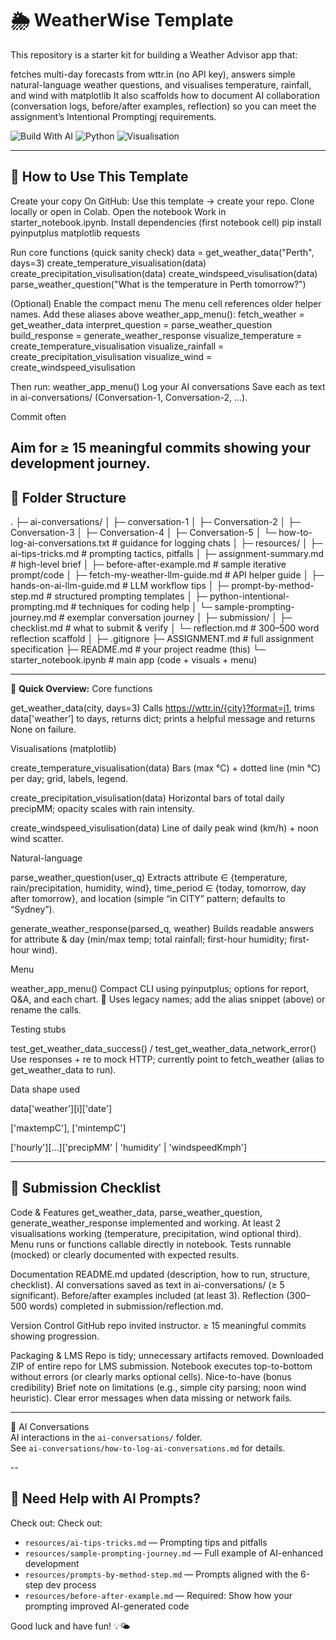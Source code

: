 # 🌦️ WeatherWise Template

This repository is a starter kit for building a Weather Advisor app that:

fetches multi-day forecasts from wttr.in (no API key),
answers simple natural-language weather questions, and
visualises temperature, rainfall, and wind with matplotlib
It also scaffolds how to document AI collaboration (conversation logs, before/after examples, reflection) so you can meet the assignment’s Intentional Promptingj requirements.

![Build With AI](https://img.shields.io/badge/Built_with-AI-blueviolet?logo=openai)
![Python](https://img.shields.io/badge/Made_with-Python-3776AB?logo=python)
![Visualisation](https://img.shields.io/badge/Includes-Visualisations-orange?logo=plotly)

---

## 🚀 How to Use This Template

Create your copy
On GitHub: Use this template → create your repo.
Clone locally or open in Colab.
Open the notebook
Work in starter_notebook.ipynb.
Install dependencies (first notebook cell)
pip install pyinputplus matplotlib requests


Run core functions (quick sanity check)
data = get_weather_data("Perth", days=3)
create_temperature_visualisation(data)
create_precipitation_visulisation(data)
create_windspeed_visulisation(data)
parse_weather_question("What is the temperature in Perth tomorrow?")


(Optional) Enable the compact menu
The menu cell references older helper names. Add these aliases above weather_app_menu():
fetch_weather = get_weather_data
interpret_question = parse_weather_question
build_response = generate_weather_response
visualize_temperature = create_temperature_visualisation
visualize_rainfall = create_precipitation_visulisation
visualize_wind = create_windspeed_visulisation


Then run:
weather_app_menu()
Log your AI conversations
Save each as text in ai-conversations/ (Conversation-1, Conversation-2, …).

Commit often

Aim for ≥ 15 meaningful commits showing your development journey.
---

## 📁 Folder Structure
.
├─ ai-conversations/
│  ├─ conversation-1
│  ├─ Conversation-2
│  ├─ Conversation-3
│  ├─ Conversation-4
│  ├─ Conversation-5
│  └─ how-to-log-ai-conversations.txt      # guidance for logging chats
│
├─ resources/
│  ├─ ai-tips-tricks.md                    # prompting tactics, pitfalls
│  ├─ assignment-summary.md                # high-level brief
│  ├─ before-after-example.md              # sample iterative prompt/code
│  ├─ fetch-my-weather-llm-guide.md        # API helper guide
│  ├─ hands-on-ai-llm-guide.md             # LLM workflow tips
│  ├─ prompt-by-method-step.md             # structured prompting templates
│  ├─ python-intentional-prompting.md      # techniques for coding help
│  └─ sample-prompting-journey.md          # exemplar conversation journey
│
├─ submission/
│  ├─ checklist.md                         # what to submit & verify
│  └─ reflection.md                        # 300–500 word reflection scaffold
│
├─ .gitignore
├─ ASSIGNMENT.md                           # full assignment specification
├─ README.md                               # your project readme (this)
└─ starter_notebook.ipynb                  # main app (code + visuals + menu)

---

📄 **Quick Overview:**  Core functions

get_weather_data(city, days=3)
Calls https://wttr.in/{city}?format=j1, trims data['weather'] to days, returns dict; prints a helpful message and returns None on failure.

Visualisations (matplotlib)

create_temperature_visualisation(data)
Bars (max °C) + dotted line (min °C) per day; grid, labels, legend.

create_precipitation_visulisation(data)
Horizontal bars of total daily precipMM; opacity scales with rain intensity.

create_windspeed_visulisation(data)
Line of daily peak wind (km/h) + noon wind scatter.

Natural-language

parse_weather_question(user_q)
Extracts attribute ∈ {temperature, rain/precipitation, humidity, wind}, time_period ∈ {today, tomorrow, day after tomorrow}, and location (simple “in CITY” pattern; defaults to “Sydney”).

generate_weather_response(parsed_q, weather)
Builds readable answers for attribute & day (min/max temp; total rainfall; first-hour humidity; first-hour wind).

Menu

weather_app_menu()
Compact CLI using pyinputplus; options for report, Q&A, and each chart.
🔧 Uses legacy names; add the alias snippet (above) or rename the calls.

Testing stubs

test_get_weather_data_success() / test_get_weather_data_network_error()
Use responses + re to mock HTTP; currently point to fetch_weather (alias to get_weather_data to run).

Data shape used

data['weather'][i]['date']

['maxtempC'], ['mintempC']

['hourly'][…]['precipMM' | 'humidity' | 'windspeedKmph']

---

## 📓 Submission Checklist

Code & Features
 get_weather_data, parse_weather_question, generate_weather_response implemented and working.
 At least 2 visualisations working (temperature, precipitation, wind optional third).
 Menu runs or functions callable directly in notebook.
 Tests runnable (mocked) or clearly documented with expected results.

Documentation
 README.md updated (description, how to run, structure, checklist).
 AI conversations saved as text in ai-conversations/ (≥ 5 significant).
 Before/after examples included (at least 3).
 Reflection (300–500 words) completed in submission/reflection.md.

Version Control
 GitHub repo invited instructor.
 ≥ 15 meaningful commits showing progression.

Packaging & LMS
 Repo is tidy; unnecessary artifacts removed.
 Downloaded ZIP of entire repo for LMS submission.
 Notebook executes top-to-bottom without errors (or clearly marks optional cells).
 Nice-to-have (bonus credibility)
 Brief note on limitations (e.g., simple city parsing; noon wind heuristic).
 Clear error messages when data missing or network fails.

---

🧠 AI Conversations  
AI interactions in the `ai-conversations/` folder.  
See `ai-conversations/how-to-log-ai-conversations.md` for details.


--
## 🧠 Need Help with AI Prompts?

Check out:
Check out:
- `resources/ai-tips-tricks.md` — Prompting tips and pitfalls
- `resources/sample-prompting-journey.md` — Full example of AI-enhanced development
- `resources/prompts-by-method-step.md` — Prompts aligned with the 6-step dev process
- `resources/before-after-example.md` — Required: Show how your prompting improved AI-generated code


Good luck and have fun! 💡🌤️
